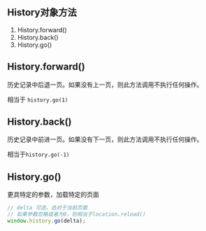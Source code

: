 
## History对象方法
1. History.forward()
2. History.back()
3. History.go()

## History.forward()
历史记录中后退一页。如果没有上一页，则此方法调用不执行任何操作。

相当于 `history.go(1)`

## History.back()
历史记录中前进一页。如果没有下一页，则此方法调用不执行任何操作。

相当于`history.go(-1)`


## History.go()
更具特定的参数，加载特定的页面
```js
// delta 可选，选对于当前页面
// 如果参数忽略或者为0，则相当于location.reload()
window.history.go(delta);
```